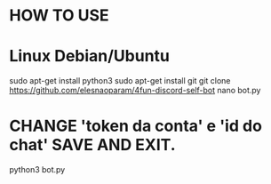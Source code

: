 # HOW TO USE

# Linux Debian/Ubuntu
sudo apt-get install python3 
sudo apt-get install git 
git clone https://github.com/elesnaoparam/4fun-discord-self-bot 
nano bot.py 
# CHANGE 'token da conta' e 'id do chat' SAVE AND EXIT.
python3 bot.py
